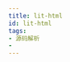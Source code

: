 ```yaml
---
title: lit-html
id: lit-html
tags:
- 源码解析
- 
---
```

<!--stackedit_data:
eyJoaXN0b3J5IjpbLTk1MzE5MzI2MF19
-->